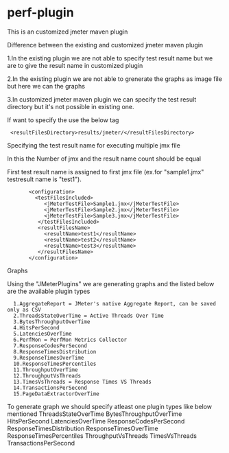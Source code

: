 perf-plugin
===========

This is an customized jmeter maven plugin


Difference between the existing and customized jmeter maven plugin

1.In the existing plugin we are not able to specify test result name but we are to give the result name in customized plugin

2.In the existing plugin we are not able to grenerate the graphs as image file but here we can the graphs

3.In customized jmeter maven plugin we can specify the test result directory but it's not possible in existing one.
  
  If want to specify the use the below tag
    
     <resultFilesDirectory>results/jmeter/</resultFilesDirectory>

Specifying the test result name for executing multiple jmx file

  In this the Number of jmx  and the result name count should be equal
  
  First test result name is assigned to first jmx file (ex.for "sample1.jmx" testresult name is "test1").
  
           <configuration>
             <testFilesIncluded>
                <jMeterTestFile>Sample1.jmx</jMeterTestFile>
                <jMeterTestFile>Sample2.jmx</jMeterTestFile>
                <jMeterTestFile>Sample3.jmx</jMeterTestFile>
              </testFilesIncluded>
              <resultFilesName>
                <resultName>test1</resultName>
                <resultName>test2</resultName>
                <resultName>test3</resultName>
              </resultFilesName>	
           </configuration>
           
Graphs

  Using the "JMeterPlugins" we are generating graphs and the listed below are the available plugin types
  
  
      1.AggregateReport = JMeter's native Aggregate Report, can be saved only as CSV
      2.ThreadsStateOverTime = Active Threads Over Time
      3.BytesThroughputOverTime
      4.HitsPerSecond
      5.LatenciesOverTime
      6.PerfMon = PerfMon Metrics Collector
      7.ResponseCodesPerSecond
      8.ResponseTimesDistribution
      9.ResponseTimesOverTime
      10.ResponseTimesPercentiles
      11.ThroughputOverTime
      12.ThroughputVsThreads
      13.TimesVsThreads = Response Times VS Threads
      14.TransactionsPerSecond
      15.PageDataExtractorOverTime
      
  To generate graph we should specify atleast one plugin types  like below mentioned
       <pluginTypes>
             <types>ThreadsStateOverTime</types>
             <types>BytesThroughputOverTime</types>
             <types>HitsPerSecond</types>
             <types>LatenciesOverTime</types>
             <types>ResponseCodesPerSecond</types>
             <types>ResponseTimesDistribution</types>
             <types>ResponseTimesOverTime</types>
             <types>ResponseTimesPercentiles</types>
             <types>ThroughputVsThreads</types>
             <types>TimesVsThreads</types>
             <types>TransactionsPerSecond</types>
          </pluginTypes>
  
